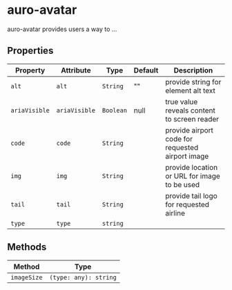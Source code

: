 # auro-avatar

auro-avatar provides users a way to ...

## Properties

| Property      | Attribute     | Type      | Default | Description                                      |
|---------------|---------------|-----------|---------|--------------------------------------------------|
| `alt`         | `alt`         | `String`  | ""      | provide string for element alt text              |
| `ariaVisible` | `ariaVisible` | `Boolean` | null    | true value reveals content to screen reader      |
| `code`        | `code`        | `String`  |         | provide airport code for requested airport image |
| `img`         | `img`         | `String`  |         | provide location or URL for image to be used     |
| `tail`        | `tail`        | `String`  |         | provide tail logo for requested airline          |
| `type`        | `type`        | `string`  |         |                                                  |

## Methods

| Method      | Type                  |
|-------------|-----------------------|
| `imageSize` | `(type: any): string` |
